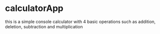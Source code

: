 # calculatorApp
this is a simple console calculator with 4 basic operations
such as addition, deletion, subtraction and multiplication

